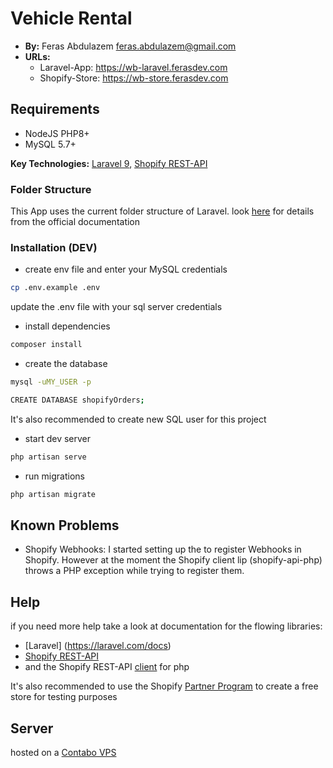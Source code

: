 # Vehicle Rental

-   **By:** Feras Abdulazem <feras.abdulazem@gmail.com>
-   **URLs:**
    -   Laravel-App: https://wb-laravel.ferasdev.com
    -   Shopify-Store: https://wb-store.ferasdev.com

## Requirements

-   NodeJS PHP8+
-   MySQL 5.7+

**Key Technologies:** [Laravel 9](https://laravel.com/), [Shopify REST-API](https://shopify.dev/api/admin-rest)

### Folder Structure

This App uses the current folder structure of Laravel. look [here](https://laravel.com/docs/9.x/structure) for details from the official documentation

### Installation (DEV)

-   create env file and enter your MySQL credentials

```bash
cp .env.example .env
```

update the .env file with your sql server credentials

-   install dependencies

```bash
composer install
```

-   create the database

```bash
mysql -uMY_USER -p
```

```bash
CREATE DATABASE shopifyOrders;
```

It's also recommended to create new SQL user for this project

-   start dev server

```bash
php artisan serve
```

-   run migrations

```bash
php artisan migrate
```

## Known Problems

-   Shopify Webhooks: I started setting up the to register Webhooks in Shopify. However at the moment the Shopify client lip
    (shopify-api-php) throws a PHP exception while trying to register them.

## Help

if you need more help take a look at documentation for the flowing libraries:

-   [Laravel] (https://laravel.com/docs)
-   [Shopify REST-API](https://shopify.dev/api/admin-rest)
-   and the Shopify REST-API [client](https://github.com/Shopify/shopify-api-php) for php

It's also recommended to use the Shopify [Partner Program](https://www.shopify.com/de/partners) to create a free store for testing purposes

## Server

hosted on a [Contabo VPS](https://contabo.com/de/vps/)
